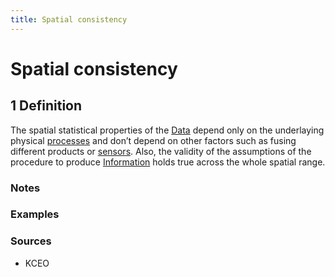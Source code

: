 ```yaml
---
title: Spatial consistency
---
```


# Spatial consistency

## 1 Definition

The spatial statistical properties of the [Data](../data) depend only on the underlaying physical [processes](../process) and don’t depend on other factors such as fusing different products or [sensors](../sensor). Also, the validity of the assumptions of the procedure to produce [Information](../information) holds true across the whole spatial range.

### Notes 

### Examples 

### Sources
- KCEO